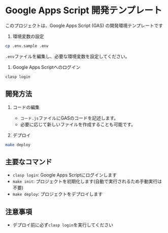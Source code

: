 # Google Apps Script 開発テンプレート

このプロジェクトは、Google Apps Script (GAS) の開発環境テンプレートです

1. 環境変数の設定
```bash
cp .env.sample .env
```
`.env`ファイルを編集し、必要な環境変数を設定してください。

1. Google Apps Scriptへのログイン
```bash
clasp login
```

## 開発方法

1. コードの編集
   - `コード.js`ファイルにGASのコードを記述します。
   - 必要に応じて新しいファイルを作成することも可能です。

2. デプロイ
```bash
make deploy
```

## 主要なコマンド

- `clasp login`: Google Apps Scriptにログインします
- `make init`: プロジェクトを初期化します(自動で実行されるため手動実行は不要)
- `make deploy`: プロジェクトをデプロイします

## 注意事項

- デプロイ前に必ず`clasp login`を実行してください

